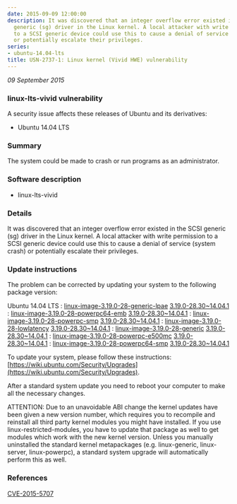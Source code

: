 ```yaml
---
date: 2015-09-09 12:00:00
description: It was discovered that an integer overflow error existed in the SCSI
  generic (sg) driver in the Linux kernel. A local attacker with write permission
  to a SCSI generic device could use this to cause a denial of service (system crash)
  or potentially escalate their privileges.
series:
- ubuntu-14.04-lts
title: USN-2737-1: Linux kernel (Vivid HWE) vulnerability
---
```


*09 September 2015*

### linux-lts-vivid vulnerability

A security issue affects these releases of Ubuntu and its derivatives:

* Ubuntu 14.04 LTS

### Summary

The system could be made to crash or run programs as an administrator. 

### Software description

* linux-lts-vivid 

### Details

It was discovered that an integer overflow error existed in the SCSI generic (sg) driver in the Linux kernel. A local attacker with write permission to a SCSI generic device could use this to cause a denial of service (system crash) or potentially escalate their privileges. 

### Update instructions

The problem can be corrected by updating your system to the following package version:

Ubuntu 14.04 LTS
 : [linux-image-3.19.0-28-generic-lpae](https://launchpad.net/ubuntu/+source/linux-lts-vivid) <span> [3.19.0-28.30~14.04.1](https://launchpad.net/ubuntu/+source/linux-lts-vivid/3.19.0-28.30~14.04.1) </span> 
 : [linux-image-3.19.0-28-powerpc64-emb](https://launchpad.net/ubuntu/+source/linux-lts-vivid) <span> [3.19.0-28.30~14.04.1](https://launchpad.net/ubuntu/+source/linux-lts-vivid/3.19.0-28.30~14.04.1) </span> 
 : [linux-image-3.19.0-28-powerpc-smp](https://launchpad.net/ubuntu/+source/linux-lts-vivid) <span> [3.19.0-28.30~14.04.1](https://launchpad.net/ubuntu/+source/linux-lts-vivid/3.19.0-28.30~14.04.1) </span> 
 : [linux-image-3.19.0-28-lowlatency](https://launchpad.net/ubuntu/+source/linux-lts-vivid) <span> [3.19.0-28.30~14.04.1](https://launchpad.net/ubuntu/+source/linux-lts-vivid/3.19.0-28.30~14.04.1) </span> 
 : [linux-image-3.19.0-28-generic](https://launchpad.net/ubuntu/+source/linux-lts-vivid) <span> [3.19.0-28.30~14.04.1](https://launchpad.net/ubuntu/+source/linux-lts-vivid/3.19.0-28.30~14.04.1) </span> 
 : [linux-image-3.19.0-28-powerpc-e500mc](https://launchpad.net/ubuntu/+source/linux-lts-vivid) <span> [3.19.0-28.30~14.04.1](https://launchpad.net/ubuntu/+source/linux-lts-vivid/3.19.0-28.30~14.04.1) </span> 
 : [linux-image-3.19.0-28-powerpc64-smp](https://launchpad.net/ubuntu/+source/linux-lts-vivid) <span> [3.19.0-28.30~14.04.1](https://launchpad.net/ubuntu/+source/linux-lts-vivid/3.19.0-28.30~14.04.1) </span> 

To update your system, please follow these instructions: [https://wiki.ubuntu.com/Security/Upgrades](https://wiki.ubuntu.com/Security/Upgrades).

After a standard system update you need to reboot your computer to make all the necessary changes.

ATTENTION: Due to an unavoidable ABI change the kernel updates have been given a new version number, which requires you to recompile and reinstall all third party kernel modules you might have installed. If you use linux-restricted-modules, you have to update that package as well to get modules which work with the new kernel version. Unless you manually uninstalled the standard kernel metapackages (e.g. linux-generic, linux-server, linux-powerpc), a standard system upgrade will automatically perform this as well. 

### References

 
 [CVE-2015-5707](http://people.ubuntu.com/~ubuntu-security/cve/CVE-2015-5707)